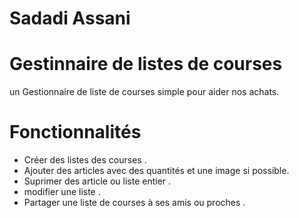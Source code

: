 # Sadadi Assani
# Gestinnaire de listes de courses
un Gestionnaire de liste de courses simple pour aider nos achats.
# Fonctionnalités
- Créer des listes des courses .
- Ajouter des articles avec des quantités et une image si possible.
- Suprimer des article ou liste entier .
- modifier une liste . 
- Partager une liste de courses à ses amis ou proches .
